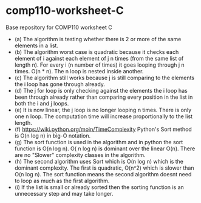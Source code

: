 # comp110-worksheet-C
Base repository for COMP110 worksheet C
* (a) The algorithm is testing whether there is 2 or more of the same elements in a list.
* (b) The algorithm worst case is quadratic because it checks each element of i against each element of j n times (from the same list of length n). For every i (n number of times) it goes looping through j n times. O(n * n). The n loop is nested inside another.
* (c) The algorithm still works because j is still comparing to the elements the i loop has gone through already.
* (d) The j for loop is only checking against the elements the i loop has been through already rather than comparing every position in the list in both the i and j loops.
* (e) It is now linear, the j loop is no longer looping n times. There is only one n loop. The computation time will increase proportionally to the list length.
* (f) https://wiki.python.org/moin/TimeComplexity Python's Sort method is O(n log n) in big-O notation.
* (g) The sort function is used in the algorithm and in python the sort function is O(n log n). O( n log n) is dominant over the linear O(n). There are no "Slower" complexity classes in the algorithm.
* (h) The second algorithm uses Sort which is O(n log n) which is the dominant complexity. The first is quadratic, O(n^2) which is slower than O(n log n). The sort function means the second algorithm doesnt need to loop as much as the first algorithm.
* (i) If the list is small or already sorted then the sorting function is an unnecessary step and may take longer.
